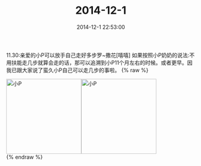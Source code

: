 ﻿---
title: "2014-12-1"
date: 2014-12-1 22:53:00
tags: 文字
categories: 妈妈
---
11.30:亲爱的小P可以放手自己走好多步罗~撒花[嘻嘻]
如果按照小P奶奶的说法:不用扶能走几步就算会走的话，那可以追溯到小P11个月左右的时候。或者更早。因我已跟大家说了蛮久小P自己可以走几步的事啦。
{% raw %}
<div style="width:500 px">
<div style="float:left; width:100 px"><img src="/images/微信图片_20171011073459.jpg" width="200" alt="小P"></div>
<div style="float:left; width:100 px"><img src="/images/微信图片_20171011073515.jpg" width="200" alt="小P"></div>
<div style="clear:both"></div>
</div>
{% endraw %}